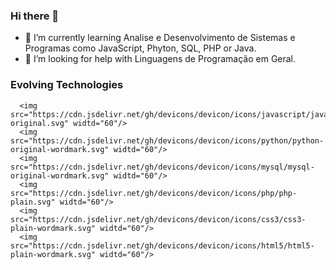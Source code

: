 ### Hi there 👋

- 🌱 I’m currently learning Analise e Desenvolvimento de Sistemas e Programas como JavaScript, Phyton, SQL, PHP or Java.
- 🤔 I’m looking for help with Linguagens de Programação em Geral.


### Evolving Technologies

<div>

      <img src="https://cdn.jsdelivr.net/gh/devicons/devicon/icons/javascript/javascript-original.svg" widtd="60"/>
      <img src="https://cdn.jsdelivr.net/gh/devicons/devicon/icons/python/python-original-wordmark.svg" widtd="60"/>
      <img src="https://cdn.jsdelivr.net/gh/devicons/devicon/icons/mysql/mysql-original-wordmark.svg" widtd="60"/>
      <img src="https://cdn.jsdelivr.net/gh/devicons/devicon/icons/php/php-plain.svg" widtd="60"/>
      <img src="https://cdn.jsdelivr.net/gh/devicons/devicon/icons/css3/css3-plain-wordmark.svg" widtd="60"/>
      <img src="https://cdn.jsdelivr.net/gh/devicons/devicon/icons/html5/html5-plain-wordmark.svg" widtd="60"/>
</div>
